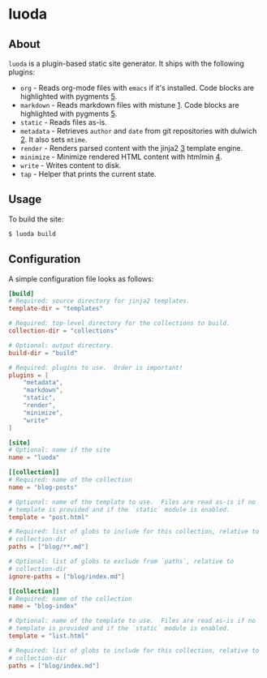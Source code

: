 luoda
=====

About
-----

`luoda` is a plugin-based static site generator.  It ships with the
following plugins:

- `org` - Reads org-mode files with `emacs` if it's installed.  Code
  blocks are highlighted with pygments [5].
- `markdown` - Reads markdown files with mistune [1].  Code blocks are
  highlighted with pygments [5].
- `static` - Reads files as-is.
- `metadata` - Retrieves `author` and `date` from git repositories with
  dulwich [2].  It also sets `mtime`.
- `render` - Renders parsed content with the jinja2 [3] template engine.
- `minimize` - Minimize rendered HTML content with htmlmin [4].
- `write` - Writes content to disk.
- `tap` - Helper that prints the current state.


Usage
-----

To build the site:

```sh
$ luoda build
```


Configuration
-------------

A simple configuration file looks as follows:

```toml
[build]
# Required: source directory for jinja2 templates.
template-dir = "templates"

# Required: top-level directory for the collections to build.
collection-dir = "collections"

# Optional: output directory.
build-dir = "build"

# Required: plugins to use.  Order is important!
plugins = [
    "metadata",
    "markdown",
    "static",
    "render",
    "minimize",
    "write"
]

[site]
# Optional: name if the site
name = "luoda"

[[collection]]
# Required: name of the collection
name = "blog-posts"

# Optional: name of the template to use.  Files are read as-is if no
# template is provided and if the `static` module is enabled.
template = "post.html"

# Required: list of globs to include for this collection, relative to
# collection-dir
paths = ["blog/**.md"]

# Optional: list of globs to exclude from `paths`, relative to
# collection-dir
ignore-paths = ["blog/index.md"]

[[collection]]
# Required: name of the collection
name = "blog-index"

# Optional: name of the template to use.  Files are read as-is if no
# template is provided and if the `static` module is enabled.
template = "list.html"

# Required: list of globs to include for this collection, relative to
# collection-dir
paths = ["blog/index.md"]
```


[1]: https://pypi.org/project/mistune/
[2]: https://pypi.org/project/dulwich/
[3]: https://pypi.org/project/jinja2/
[4]: https://pypi.org/project/htmlmin/
[5]: https://pypi.org/project/pygments/
